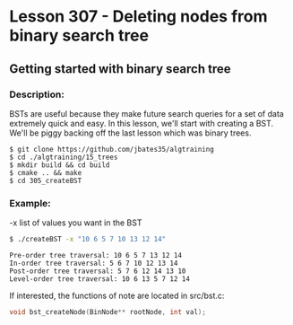 # Lesson 307 - Deleting nodes from binary search tree
## Getting started with binary search tree
### Description:
BSTs are useful because they make future search queries for a set of data extremely quick and easy. In this lesson, we'll start with creating a BST. We'll be piggy backing off the last lesson which was binary trees.
```shell
$ git clone https://github.com/jbates35/algtraining
$ cd ./algtraining/15_trees
$ mkdir build && cd build
$ cmake .. && make
$ cd 305_createBST
```
### Example:
-x list of values you want in the BST
```bash
$ ./createBST -x "10 6 5 7 10 13 12 14"
```
```
Pre-order tree traversal: 10 6 5 7 13 12 14 
In-order tree traversal: 5 6 7 10 12 13 14 
Post-order tree traversal: 5 7 6 12 14 13 10 
Level-order tree traversal: 10 6 13 5 7 12 14 
```
If interested, the functions of note are located in src/bst.c:
```c
void bst_createNode(BinNode** rootNode, int val);
```